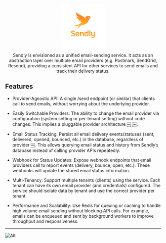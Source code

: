 <p align="center">
  <img width="140px" src="assets/logo.png">
  
  <p align="center">
    Sendly is envisioned as a unified email-sending service. It acts as an abstraction layer over multiple email providers (e.g. Postmark, SendGrid, Resend), providing a consistent API for other services to send emails and track their delivery status.
  </p>
</p>

## Features

* Provider-Agnostic API: A single /send endpoint (or similar) that clients call to send emails, without worrying about the underlying provider.

* Easily Switchable Providers: The ability to change the email provider via configuration (system setting or per-tenant setting) without code changes. This implies a pluggable provider architecture ￼ ￼.

* Email Status Tracking: Persist all email delivery events/statuses (sent, delivered, opened, bounced, etc.) in the database, regardless of provider ￼. This allows querying email status and history from Sendly’s database instead of calling provider APIs repeatedly.

* Webhook for Status Updates: Expose webhook endpoints that email providers call to report events (delivery, bounce, open, etc.). These webhooks will update the stored email status information.

* Multi-Tenancy: Support multiple tenants (clients) using the service. Each tenant can have its own email provider (and credentials) configured. The service should isolate data by tenant and use the correct provider per tenant.

* Performance and Scalability: Use Redis for queuing or caching to handle high volume email sending without blocking API calls. For example, emails can be enqueued and sent by background workers to improve throughput and responsiveness.

---
![Alt](https://repobeats.axiom.co/api/embed/5b1e6fac4a6e12b6cfaac1aad31ada385f55879b.svg "Repobeats analytics image")
